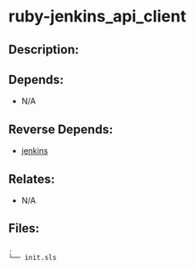 # ruby-jenkins_api_client

## Description:



## Depends:

  -  N/A

## Reverse Depends:

  -  [jenkins](/salt/jenkins)

## Relates:

  -  N/A

## Files:

```bash
.
└── init.sls
```

